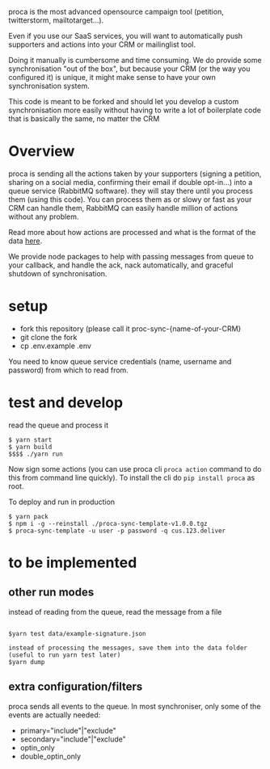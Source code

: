  
proca is the most advanced opensource campaign tool (petition, twitterstorm, mailtotarget...).

Even if you use our SaaS services, you will want to automatically push supporters and actions into your CRM or mailinglist tool.

Doing it manually is cumbersome and time consuming. We do provide some synchronisation "out of the box", but because your CRM (or the way you configured it) is unique, it might make sense to have your own synchronisation system.

This code is meant to be forked and should let you develop a custom synchronisation more easily without having to write a lot of boilerplate code that is basically the same, no matter the CRM

# Overview

proca is sending all the actions taken by your supporters (signing a petition, sharing on a social media, confirming their email if double opt-in...) into a queue service (RabbitMQ software). they will stay there until you process them (using this code). You can process them as or slowy or fast as your CRM can handle them, RabbitMQ can easily handle million of actions without any problem.

Read more about how actions are processed and what is the format of the data [here](https://docs.proca.app/processing.html#action-message).

We provide node packages to help with passing messages from queue to your callback, and handle the ack, nack automatically, and graceful shutdown of synchronisation.

# setup

- fork this repository (please call it proc-sync-{name-of-your-CRM}
- git clone the fork
- cp .env.example .env

You need to know queue service credentials (name, username and password) from which to read from.

# test and develop
read the queue and process it

```
$ yarn start
$ yarn build
$$$$ ./yarn run
```

Now sign some actions (you can use proca cli `proca action` command to do this from command line quickly). To install the cli do `pip install proca` as root.

To deploy and run in production
```
$ yarn pack
$ npm i -g --reinstall ./proca-sync-template-v1.0.0.tgz
$ proca-sync-template -u user -p password -q cus.123.deliver
```

# to be implemented

## other run modes

instead of reading from the queue, read the message from a file

```

$yarn test data/example-signature.json 

instead of processing the messages, save them into the data folder (useful to run yarn test later)
$yarn dump 
```



## extra configuration/filters

proca sends all events to the queue. In most synchroniser, only some of the events are actually needed:

- primary="include"|"exclude"
- secondary="include"|"exclude"
- optin_only
- double_optin_only










